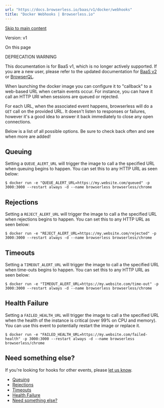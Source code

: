 ```yaml
---
url: "https://docs.browserless.io/baas/v1/docker/webhooks"
title: "Docker Webhooks | Browserless.io"
---
```


[Skip to main content](https://docs.browserless.io/baas/v1/docker/webhooks#__docusaurus_skipToContent_fallback)

Version: v1

On this page

DEPRECATION WARNING

This documentation is for BaaS v1, which is no longer actively supported. If you are a new user, please refer to the updated documentation for [BaaS v2](https://docs.browserless.io/enterprise/docker/webhooks) or [BrowserQL](https://docs.browserless.io/browserql/start).

When launching the docker image you can configure it to "callback" to a web-based URL when certain events occur. For instance, you can have it call an HTTP URI when sessions are queued or rejected.

For each URL, when the associated event happens, browserless will do a `GET` call on the provided URL. It doesn't listen to responses or failures, however it's a good idea to answer it back immediately to close any open connections.

Below is a list of all possible options. Be sure to check back often and see when more are added!

## Queuing [​](https://docs.browserless.io/baas/v1/docker/webhooks\#queuing "Direct link to Queuing")

Setting a `QUEUE_ALERT_URL` will trigger the image to call a the specified URL when queuing begins to happen. You can set this to any HTTP URL as seen below:

```codeBlockLines_p187
$ docker run -e "QUEUE_ALERT_URL=https://my.website.com/queued" -p 3000:3000 --restart always -d --name browserless browserless/chrome

```

## Rejections [​](https://docs.browserless.io/baas/v1/docker/webhooks\#rejections "Direct link to Rejections")

Setting a `REJECT_ALERT_URL` will trigger the image to call a the specified URL when rejections begins to happen. You can set this to any HTTP URL as seen below:

```codeBlockLines_p187
$ docker run -e "REJECT_ALERT_URL=https://my.website.com/rejected" -p 3000:3000 --restart always -d --name browserless browserless/chrome

```

## Timeouts [​](https://docs.browserless.io/baas/v1/docker/webhooks\#timeouts "Direct link to Timeouts")

Setting a `TIMEOUT_ALERT_URL` will trigger the image to call a the specified URL when time-outs begins to happen. You can set this to any HTTP URL as seen below:

```codeBlockLines_p187
$ docker run -e "TIMEOUT_ALERT_URL=https://my.website.com/time-out" -p 3000:3000 --restart always -d --name browserless browserless/chrome

```

## Health Failure [​](https://docs.browserless.io/baas/v1/docker/webhooks\#health-failure "Direct link to Health Failure")

Setting a `FAILED_HEALTH_URL` will trigger the image to call a the specified URL when the health of the instance is critical (over 99% on CPU and memory). You can use this event to potentially restart the image or replace it.

```codeBlockLines_p187
$ docker run -e "FAILED_HEALTH_URL=https://my.website.com/failed-health" -p 3000:3000 --restart always -d --name browserless browserless/chrome

```

## Need something else? [​](https://docs.browserless.io/baas/v1/docker/webhooks\#need-something-else "Direct link to Need something else?")

If you're looking for hooks for other events, please [let us know](https://www.browserless.io/contact).

- [Queuing](https://docs.browserless.io/baas/v1/docker/webhooks#queuing)
- [Rejections](https://docs.browserless.io/baas/v1/docker/webhooks#rejections)
- [Timeouts](https://docs.browserless.io/baas/v1/docker/webhooks#timeouts)
- [Health Failure](https://docs.browserless.io/baas/v1/docker/webhooks#health-failure)
- [Need something else?](https://docs.browserless.io/baas/v1/docker/webhooks#need-something-else)